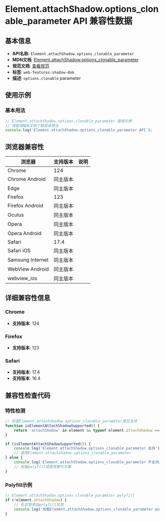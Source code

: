 # Element.attachShadow.options_clonable_parameter API 兼容性数据

## 基本信息

- **API名称**: `Element.attachShadow.options_clonable_parameter`
- **MDN文档**: [Element.attachShadow.options_clonable_parameter](https://developer.mozilla.org/docs/Web/API/Element/attachShadow#clonable)
- **规范文档**: [查看规范](https://dom.spec.whatwg.org/#dom-shadowrootinit-clonable)
- **标签**: `web-features:shadow-dom`
- **描述**: `options.clonable` parameter

## 使用示例

### 基本用法

```javascript
// Element.attachShadow.options_clonable_parameter 使用示例
// 请查阅MDN文档了解具体用法
console.log('Element.attachShadow.options_clonable_parameter API');
```

## 浏览器兼容性

| 浏览器 | 支持版本 | 说明 |
|--------|----------|------|
| Chrome | 124 |  |
| Chrome Android | 同主版本 |  |
| Edge | 同主版本 |  |
| Firefox | 123 |  |
| Firefox Android | 同主版本 |  |
| Oculus | 同主版本 |  |
| Opera | 同主版本 |  |
| Opera Android | 同主版本 |  |
| Safari | 17.4 |  |
| Safari iOS | 同主版本 |  |
| Samsung Internet | 同主版本 |  |
| WebView Android | 同主版本 |  |
| webview_ios | 同主版本 |  |

## 详细兼容性信息

### Chrome

- **支持版本**: 124

### Firefox

- **支持版本**: 123

### Safari

- **支持版本**: 17.4
- **支持版本**: 16.4

## 兼容性检查代码

### 特性检测

```javascript
// 检查Element.attachShadow.options_clonable_parameter是否支持
function isElementAttachShadowSupported() {
    return 'attachShadow' in element && typeof element.attachShadow === 'function';
}

if (isElementAttachShadowSupported()) {
    console.log('Element.attachShadow.options_clonable_parameter 支持');
    // 使用Element.attachShadow.options_clonable_parameter
} else {
    console.log('Element.attachShadow.options_clonable_parameter 不支持，需要polyfill');
    // 加载polyfill或使用替代方案
}
```

### Polyfill示例

```javascript
// Element.attachShadow.options_clonable_parameter polyfill
if (!element.attachShadow) {
    // 在这里添加polyfill实现
    console.log('加载Element.attachShadow.options_clonable_parameter polyfill');
}
```


